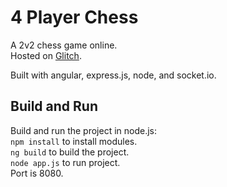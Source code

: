 # 4 Player Chess

A 2v2 chess game online.\
Hosted on [Glitch](https://heathered-grizzled-book.glitch.me).

Built with angular, express.js, node, and socket.io.

## Build and Run
Build and run the project in node.js:\
`npm install` to install modules.\
`ng build` to build the project.\
`node app.js` to run project.\
Port is 8080.